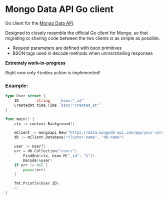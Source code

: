 # Mongo Data API Go client

Go client for the [Mongo Data API](https://docs.atlas.mongodb.com/api/data-api/).

Designed to closely resemble the official Go client for Mongo, so that migrating or sharing code between the two clients is as simple as possible.

- Request parameters are defined with bson primitives
- BSON tags used in decode methods when unmarshalling responses

**Extremely work-in-progress**

Right now only `findOne` action is implemented!

### Example:

```go
type User struct {
	ID        string    `bson:"_id"`
	CreatedAt time.Time `bson:"created_at"`
}

func main() {
	ctx := context.Background()

	mClient := mongoapi.New("https://data.mongodb-api.com/app/your-id/endpoint/data/beta", os.Getenv("MONGODB_API_KEY"))
	db := mClient.Database("cluster-name", "db-name")

	user := User{}
	err = db.Collection("users").
		FindOne(ctx, bson.M{"_id": "1"}).
		Decode(&user)
	if err != nil {
		panic(err)
	}

	fmt.Println(User.ID)
	// ...
}
```
